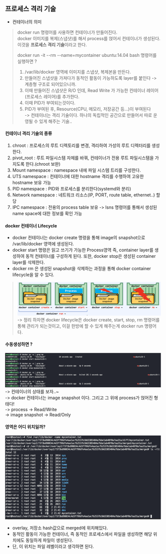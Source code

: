## 프로세스 격리 기술
- 컨테이너의 의미 
> docker run 명령어를 사용하면 컨테이너가 만들어진다.  
> docker 이미지를 복제(스냅샷)를 해서 process를 얹어서 컨테이너가 생성된다.   
> 이것을 <B>프로세스 격리 기술</B>이라고 한다.  
>
> docker run -it --rm --name=mycontainer ubuntu:14.04 bash 명령어를 실행하면 ?  
> 1. /var/lib/docker 영역에 이미지를 스냅샷, 복제본을 만든다.
> 2. 만들어진 스냅샷을 가져다가 동적인 활동이 가능하도록 layer를 붙인다 -> 계층형 구조로 되어있으니까.
> 3. 이때 만들어진 스냅샷은 R/O 인데, Read Write 가 가능한 컨테이너 레이어(프로세스 레이어)를 추가한다.
> 4. 이때 PID가 부여되는것이다.
> 5. PID가 부여된 후, Resource(CPU, 메모리, 저장공간 등...)이 부여된다   
> -> 컨테이너는 격리 기술이다. 하나의 독립적인 공간으로 만들어서 따로 운영될 수 있게 해주는 기술..

#### 컨테이너 격리 기술의 종류
1. chroot : 프로세스의 루트 디렉토리를 변경, 격리하여 가성의 루트 디렉터리를 생성한다.
2. pivot_root : 루트 파일시스템 자체를 바꿔, 컨테이너가 전용 루트 파일시스템을 가지도록 한다.(chroot 보완)
3. Mount namespace : namespace 내에 파일 시스템 트리를 구성한다.
4. UTS namespace : 컨테이너에 대한 hostname 격리를 수행하여 고유한 hostname 보유 가능
5. PID namespace : PID와 프로세스를 분리한다(systemd와 분리)
6. Network namespace : 네트워크 리소스(IP, PORT, route table, ethernet..) 할당
7. IPC namespace : 전용의 process table 보유
-> lsns 명령어를 통해서 생성된 name space에 대한 정보를 확인 가능 

#### docker 컨테이너 Lifecycle
- docker 컨테이너는 docker create 명령을 통해 image의 snapshot으로 /var/lib/docker 영역에 생성된다.
- docker start 명령은 읽고 쓰기가 가능한 Process영역 즉, container layer를 생성하여 동적 컨테이너를 구성하게 된다. 또한, docker stop은 생성된 container layer를 삭제한다.
- docker rm 은 생성된 snapshot을 삭제하는 과정을 통해 docker container lifecycle을 알 수 있다.
> ![docker_lifecycle_start_stop](../docker_CLI/img/docker_lifecycle_start_stop.png)
-> 정리 하자면 docker lifecycle은 docker create, start, stop, rm 명령어를 통해 관리가 되는것이고, 이걸 한방에 할 수 있게 해주는게 docker run 명령어다. 


#### 수동생성하면 ?
![컨테이너_수동_생성](../docker_CLI/img/수동생성.png)  
-> 컨테이너의 상태를 보자..~  
-> docker 컨테이너는 image snapshot 이다. 그리고 그 위에 process가 얹어진 형태다!  
-> process -> Read/Write  
-> image snapshot -> Read/Only

#### 영역은 어디 위치일까?
![컨테이너_영역](../docker_CLI/img/snapshot%20영역.png)
- overlay, 저장소 hash값으로 merged에 위치해있다. 
- 동적인 활동이 가능한 컨테이너, 즉 동적인 프로세스에서 파일을 생성하면 해당 위치에도 동일하게 파일이 생성된다.
- 단, 이 위치는 파일 레벨이라고 생각하면 된다.